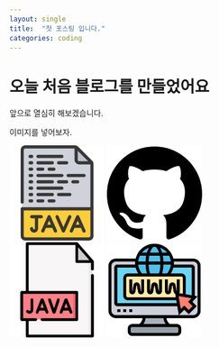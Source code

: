 ```yaml
---
layout: single
title:  "첫 포스팅 입니다."
categories: coding
---
```


# 오늘 처음 블로그를 만들었어요

앞으로 열심히 해보겠습니다.

이미지를 넣어보자.

<img src="../images/2023-08-23-first/free-icon-java-script-2147758.png" alt="free-icon-java-script-2147758" style="zoom:33%;" />

<img src="../images/2023-08-23-first/git_image.png" alt="git_image" style="zoom:33%;" />

<img src="../images/2023-08-23-first/java-2776392.png" alt="java" style="zoom:33%;" />

<img src="../images/2023-08-23-first/web.png" alt="web" style="zoom:33%;" />
